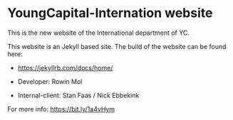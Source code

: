 # YoungCapital-Internation website
This is the new website of the International department of YC. 

This website is an Jekyll based site. The build of the website can be found here:

  - https://jekyllrb.com/docs/home/

  - Developer:        Rowin Mol
  - Internal-client:  Stan Faas / Nick Ebbekink

For more info: https://bit.ly/1a4vHym  



 